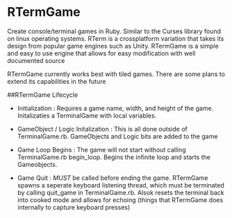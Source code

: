# RTermGame
Create console/terminal games in Ruby. Similar to the Curses library found on linux operating systems. RTerm is a crossplatform variation
that takes its design from popular game engines such as Unity. RTermGame is a simple and easy to use engine that allows for easy modification
with well documented source

RTermGame currently works best with tiled games. There are some plans to extend its capabilities in the future

##RTermGame Lifecycle
- Initialization : Requires a game name, width, and height of the game. Initalizaties a TerminalGame with local variables.

- GameObject / Logic Initalization : This is all done outside of TerminalGame.rb. GameObjects and Logic bits are added to the
game

- Game Loop Begins : The game will not start without calling TerminalGame.rb begin_loop. Begins the infinite loop and starts the
Gameobjects.

- Game Quit : *MUST* be called before ending the game. RTermGame spawns a seperate keyboard listening thread, which must be terminated by calling quit_game in TerminalGame.rb. Alsok resets the terminal back into cooked mode and allows for echoing (things that RTermGame does internally to capture keyboard presses)

